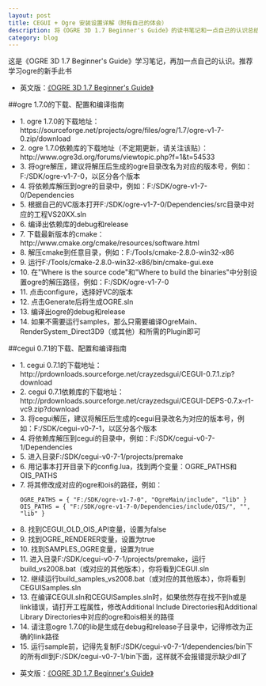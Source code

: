 ```yaml
---
layout: post
title: CEGUI + Ogre 安装设置详解（附有自己的体会）
description: 将《OGRE 3D 1.7 Beginner's Guide》的读书笔记和一点自己的认识总结起来写就这么一篇安装手记，强烈推荐此书。
category: blog
---
```


这是《OGRE 3D 1.7 Beginner's Guide》学习笔记，再加一点自己的认识。推荐学习ogre的新手此书

- 英文版：[《OGRE 3D 1.7 Beginner's Guide》][RCEN]


##ogre 1.7.0的下载、配置和编译指南

<ul>
<li>1. ogre 1.7.0的下载地址：https://sourceforge.net/projects/ogre/files/ogre/1.7/ogre-v1-7-0.zip/download</li>

<li>2. ogre 1.7.0依赖库的下载地址（不定期更新，请关注该贴）：http://www.ogre3d.org/forums/viewtopic.php?f=1&t=54533</li>

<li>3. 将ogre解压，建议将解压后生成的ogre目录改名为对应的版本号，例如：F:/SDK/ogre-v1-7-0，以区分各个版本</li>

<li>4. 将依赖库解压到ogre的目录中，例如：F:/SDK/ogre-v1-7-0/Dependencies</li>

<li>5. 根据自己的VC版本打开F:/SDK/ogre-v1-7-0/Dependencies/src目录中对应的工程VS20XX.sln</li>

<li>6. 编译出依赖库的debug和release</li>

<li>7. 下载最新版本的cmake：http://www.cmake.org/cmake/resources/software.html</li>

<li>8. 解压cmake到任意目录，例如：F:/Tools/cmake-2.8.0-win32-x86</li>

<li>9. 运行F:/Tools/cmake-2.8.0-win32-x86/bin/cmake-gui.exe</li>

<li>10. 在"Where is the source code"和"Where to build the binaries"中分别设置ogre的解压路径，例如：F:/SDK/ogre-v1-7-0</li>

<li>11. 点击configure，选择好VC的版本</li>

<li>12. 点击Generate后将生成OGRE.sln</li>

<li>13. 编译出ogre的debug和release</li>

<li>14. 如果不需要运行samples，那么只需要编译OgreMain、RenderSystem_Direct3D9（或其他）和所需的Plugin即可 </li>
</ul>


##cegui 0.7.1的下载、配置和编译指南


<ul>
<li>1. cegui 0.7.1的下载地址：http://prdownloads.sourceforge.net/crayzedsgui/CEGUI-0.7.1.zip?download</li>

<li>2. cegui 0.7.1依赖库的下载地址：http://prdownloads.sourceforge.net/crayzedsgui/CEGUI-DEPS-0.7.x-r1-vc9.zip?download</li>

<li>3. 将cegui解压，建议将解压后生成的cegui目录改名为对应的版本号，例如：F:/SDK/cegui-v0-7-1，以区分各个版本</li>

<li>4. 将依赖库解压到cegui的目录中，例如：F:/SDK/cegui-v0-7-1/Dependencies</li>

<li>5. 进入目录F:/SDK/cegui-v0-7-1/projects/premake</li>

<li>6. 用记事本打开目录下的config.lua，找到两个变量：OGRE_PATHS和OIS_PATHS</li>

<li>7. 将其修改成对应的ogre和ois的路径，例如：</li>

	OGRE_PATHS = { "F:/SDK/ogre-v1-7-0", "OgreMain/include", "lib" }
	OIS_PATHS = { "F:/SDK/ogre-v1-7-0/Dependencies/include/OIS/", "", "lib" }

<li>8. 找到CEGUI_OLD_OIS_API变量，设置为false</li>

<li>9. 找到OGRE_RENDERER变量，设置为true</li>

<li>10. 找到SAMPLES_OGRE变量，设置为true</li>

<li>11. 进入目录F:/SDK/cegui-v0-7-1/projects/premake，运行build_vs2008.bat（或对应的其他版本），你将看到CEGUI.sln</li>

<li>12. 继续运行build_samples_vs2008.bat（或对应的其他版本），你将看到CEGUISamples.sln</li>

<li>13. 在编译CEGUI.sln和CEGUISamples.sln时，如果依然存在找不到h或是link错误，请打开工程属性，修改Additional Include Directories和Additional Library Directories中对应的ogre和ois相关的路径</li>

<li>14. 请注意ogre 1.7.0的lib是生成在debug和release子目录中，记得修改为正确的link路径</li>

<li>15. 运行sample前，记得先复制F:/SDK/cegui-v0-7-1/dependencies/bin下的所有dll到F:/SDK/cegui-v0-7-1/bin下面，这样就不会报错提示缺少dll了</li>
</ul>

- 英文版：[《OGRE 3D 1.7 Beginner's Guide》][RCEN]


[RCEN]: http://book.douban.com/subject/5949822/ "OGRE 3D 1.7 Beginner's Guide"

